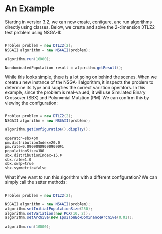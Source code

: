 # An Example

Starting in version 3.2, we can now create, configure, and run algorithms directly using classes.  Below, we create and solve
the 2-dimension DTLZ2 test problem using NSGA-II:

```java

Problem problem = new DTLZ2(2);
NSGAII algorithm = new NSGAII(problem);
		
algorithm.run(10000);

NondominatedPopulation result = algorithm.getResult();
```

While this looks simple, there is a lot going on behind the scenes.  When we create a new instance of the NSGA-II algorithm, it 
inspects the problem to determine its type and supplies the correct variation operators.  In this example, since the problem is
real-valued, it will use Simulated Binary Crossover (SBX) and Polynomial Mutation (PM).  We can confirm this by viewing
the configuration:

```java

Problem problem = new DTLZ2(2);
NSGAII algorithm = new NSGAII(problem);

algorithm.getConfiguration().display();
```

```
operator=sbx+pm
pm.distributionIndex=20.0
pm.rate=0.09090909090909091
populationSize=100
sbx.distributionIndex=15.0
sbx.rate=1.0
sbx.swap=true
sbx.symmetric=false
```

What if we want to run this algorithm with a different configuration?  We can simply call the setter methods:

```java

Problem problem = new DTLZ2(2);

NSGAII algorithm = new NSGAII(problem);
algorithm.setInitialPopulationSize(250);
algorithm.setVariation(new PCX(10, 2));
algorithm.setArchive(new EpsilonBoxDominanceArchive(0.01));
		
algorithm.run(10000);
```
